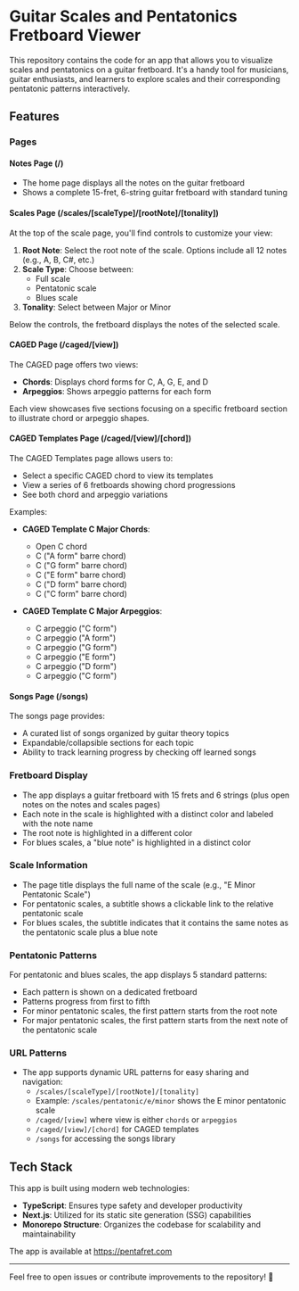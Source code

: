 # Guitar Scales and Pentatonics Fretboard Viewer

This repository contains the code for an app that allows you to visualize scales and pentatonics on a guitar fretboard. It's a handy tool for musicians, guitar enthusiasts, and learners to explore scales and their corresponding pentatonic patterns interactively.

## Features

### Pages

#### Notes Page (/)
- The home page displays all the notes on the guitar fretboard
- Shows a complete 15-fret, 6-string guitar fretboard with standard tuning

#### Scales Page (/scales/[scaleType]/[rootNote]/[tonality])
At the top of the scale page, you'll find controls to customize your view:
1. **Root Note**: Select the root note of the scale. Options include all 12 notes (e.g., A, B, C#, etc.)
2. **Scale Type**: Choose between:
   - Full scale
   - Pentatonic scale
   - Blues scale
3. **Tonality**: Select between Major or Minor

Below the controls, the fretboard displays the notes of the selected scale.

#### CAGED Page (/caged/[view])
The CAGED page offers two views:
- **Chords**: Displays chord forms for C, A, G, E, and D
- **Arpeggios**: Shows arpeggio patterns for each form

Each view showcases five sections focusing on a specific fretboard section to illustrate chord or arpeggio shapes.

#### CAGED Templates Page (/caged/[view]/[chord])
The CAGED Templates page allows users to:
- Select a specific CAGED chord to view its templates
- View a series of 6 fretboards showing chord progressions
- See both chord and arpeggio variations

Examples:
- **CAGED Template C Major Chords**:
  - Open C chord
  - C ("A form" barre chord)
  - C ("G form" barre chord)
  - C ("E form" barre chord)
  - C ("D form" barre chord)
  - C ("C form" barre chord)

- **CAGED Template C Major Arpeggios**:
  - C arpeggio ("C form")
  - C arpeggio ("A form")
  - C arpeggio ("G form")
  - C arpeggio ("E form")
  - C arpeggio ("D form")
  - C arpeggio ("C form")

#### Songs Page (/songs)
The songs page provides:
- A curated list of songs organized by guitar theory topics
- Expandable/collapsible sections for each topic
- Ability to track learning progress by checking off learned songs

### Fretboard Display
- The app displays a guitar fretboard with 15 frets and 6 strings (plus open notes on the notes and scales pages)
- Each note in the scale is highlighted with a distinct color and labeled with the note name
- The root note is highlighted in a different color
- For blues scales, a "blue note" is highlighted in a distinct color

### Scale Information
- The page title displays the full name of the scale (e.g., "E Minor Pentatonic Scale")
- For pentatonic scales, a subtitle shows a clickable link to the relative pentatonic scale
- For blues scales, the subtitle indicates that it contains the same notes as the pentatonic scale plus a blue note

### Pentatonic Patterns
For pentatonic and blues scales, the app displays 5 standard patterns:
- Each pattern is shown on a dedicated fretboard
- Patterns progress from first to fifth
- For minor pentatonic scales, the first pattern starts from the root note
- For major pentatonic scales, the first pattern starts from the next note of the pentatonic scale

### URL Patterns
- The app supports dynamic URL patterns for easy sharing and navigation:
  - `/scales/[scaleType]/[rootNote]/[tonality]`
  - Example: `/scales/pentatonic/e/minor` shows the E minor pentatonic scale
  - `/caged/[view]` where view is either `chords` or `arpeggios`
  - `/caged/[view]/[chord]` for CAGED templates
  - `/songs` for accessing the songs library

## Tech Stack

This app is built using modern web technologies:
- **TypeScript**: Ensures type safety and developer productivity
- **Next.js**: Utilized for its static site generation (SSG) capabilities
- **Monorepo Structure**: Organizes the codebase for scalability and maintainability

The app is available at https://pentafret.com

---

Feel free to open issues or contribute improvements to the repository! 🎸
